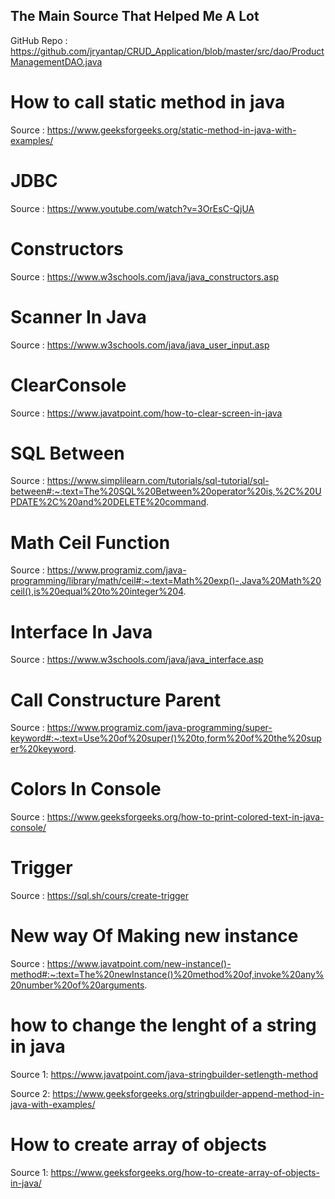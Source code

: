 ## The Main Source That Helped Me A Lot

GitHub Repo : https://github.com/jryantap/CRUD_Application/blob/master/src/dao/ProductManagementDAO.java

# How to call static method in java

Source : https://www.geeksforgeeks.org/static-method-in-java-with-examples/

# JDBC

Source : https://www.youtube.com/watch?v=3OrEsC-QjUA

# Constructors

Source : https://www.w3schools.com/java/java_constructors.asp

# Scanner In Java

Source : https://www.w3schools.com/java/java_user_input.asp

# ClearConsole

Source : https://www.javatpoint.com/how-to-clear-screen-in-java

# SQL Between

Source : https://www.simplilearn.com/tutorials/sql-tutorial/sql-between#:~:text=The%20SQL%20Between%20operator%20is,%2C%20UPDATE%2C%20and%20DELETE%20command.

# Math Ceil Function

Source : https://www.programiz.com/java-programming/library/math/ceil#:~:text=Math%20exp()-,Java%20Math%20ceil(),is%20equal%20to%20integer%204.

# Interface In Java

Source : https://www.w3schools.com/java/java_interface.asp

# Call Constructure Parent

Source : https://www.programiz.com/java-programming/super-keyword#:~:text=Use%20of%20super()%20to,form%20of%20the%20super%20keyword.

# Colors In Console

Source : https://www.geeksforgeeks.org/how-to-print-colored-text-in-java-console/

# Trigger

Source : https://sql.sh/cours/create-trigger

# New way Of Making new instance

Source : https://www.javatpoint.com/new-instance()-method#:~:text=The%20newInstance()%20method%20of,invoke%20any%20number%20of%20arguments.

# how to change the lenght of a string in java

Source 1: https://www.javatpoint.com/java-stringbuilder-setlength-method

Source 2: https://www.geeksforgeeks.org/stringbuilder-append-method-in-java-with-examples/

# How to create array of objects 

Source 1: https://www.geeksforgeeks.org/how-to-create-array-of-objects-in-java/
